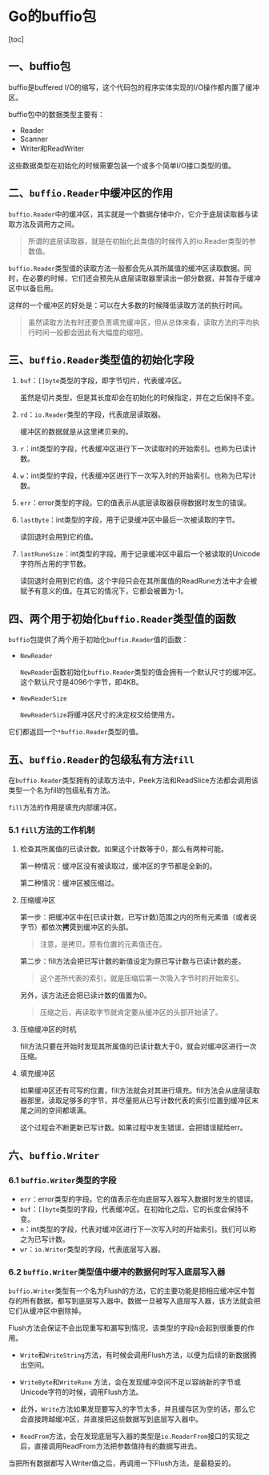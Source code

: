 # Go的buffio包

[toc]

## 一、buffio包

buffio是buffered I/O的缩写，这个代码包的程序实体实现的I/O操作都内置了缓冲区。

buffio包中的数据类型主要有：

- Reader
- Scanner
- Writer和ReadWriter

这些数据类型在初始化的时候需要包装一个或多个简单I/O接口类型的值。

## 二、`buffio.Reader`中缓冲区的作用

`buffio.Reader`中的缓冲区，其实就是一个数据存储中介，它介于底层读取器与读取方法及调用方之间。

> 所谓的底层读取器，就是在初始化此类值的时候传入的io.Reader类型的参数值。

`buffio.Reader`类型值的读取方法一般都会先从其所属值的缓冲区读取数据。同时，在必要的时候，它们还会预先从底层读取器里读出一部分数据，并暂存于缓冲区中以备后用。

这样的一个缓冲区的好处是：可以在大多数的时候降低读取方法的执行时间。

> 虽然读取方法有时还要负责填充缓冲区，但从总体来看，读取方法的平均执行时间一般都会因此有大幅度的缩短。

## 三、`buffio.Reader`类型值的初始化字段

1. `buf`：`[]byte`类型的字段，即字节切片，代表缓冲区。

   虽然是切片类型，但是其长度却会在初始化的时候指定，并在之后保持不变。

2. `rd`：`io.Reader`类型的字段，代表底层读取器。

   缓冲区的数据就是从这里拷贝来的。

3. `r`：int类型的字段，代表缓冲区进行下一次读取时的开始索引。也称为已读计数。

4. `w`：int类型的字段，代表缓冲区进行下一次写入时的开始索引。也称为已写计数。

5. `err`：error类型的字段。它的值表示从底层读取器获得数据时发生的错误。

6. `lastByte`：int类型的字段，用于记录缓冲区中最后一次被读取的字节。

   读回退时会用到它的值。

7. `lastRuneSize`：int类型的字段。用于记录缓冲区中最后一个被读取的Unicode字符所占用的字节数。

   读回退时会用到它的值。这个字段只会在其所属值的ReadRune方法中才会被赋予有意义的值。在其它的情况下，它都会被置为-1。

## 四、两个用于初始化`buffio.Reader`类型值的函数

`buffio`包提供了两个用于初始化`buffio.Reader`值的函数：

- `NewReader`

  `NewReader`函数初始化`buffio.Reader`类型的值会拥有一个默认尺寸的缓冲区。这个默认尺寸是4096个字节，即4KB。

- `NewReaderSize`

  `NewReaderSize`将缓冲区尺寸的决定权交给使用方。

它们都返回一个`*buffio.Reader`类型的值。

## 五、`buffio.Reader`的包级私有方法`fill`

在`buffio.Reader`类型拥有的读取方法中，Peek方法和ReadSlice方法都会调用该类型一个名为fill的包级私有方法。

`fill`方法的作用是填充内部缓冲区。

### 5.1 `fill`方法的工作机制

1. 检查其所属值的已读计数。如果这个计数等于0，那么有两种可能。

   第一种情况：缓冲区没有被读取过，缓冲区的字节都是全新的。

   第二种情况：缓冲区被压缩过。

2. 压缩缓冲区

   第一步：把缓冲区中在[已读计数，已写计数)范围之内的所有元素值（或者说字节）都依次**拷贝**到缓冲区的头部。

   > 注意，是拷贝。原有位置的元素值还在。

   第二步：fill方法会把已写计数的新值设定为原已写计数与已读计数的差。

   > 这个差所代表的索引，就是压缩后第一次吸入字节时的开始索引。

   另外，该方法还会把已读计数的值置为0。

   > 压缩之后，再读取字节就肯定要从缓冲区的头部开始读了。

3. 压缩缓冲区的时机

   fill方法只要在开始时发现其所属值的已读计数大于0，就会对缓冲区进行一次压缩。

4. 填充缓冲区

   如果缓冲区还有可写的位置，fill方法就会对其进行填充。fill方法会从底层读取器那里，读取足够多的字节，并尽量把从已写计数代表的索引位置到缓冲区末尾之间的空间都填满。

   这个过程会不断更新已写计数。如果过程中发生错误，会把错误赋给err。

## 六、`buffio.Writer`

### 6.1 `buffio.Writer`类型的字段

- `err`：error类型的字段。它的值表示在向底层写入器写入数据时发生的错误。
- `buf`：`[]byte`类型的字段，代表缓冲区。在初始化之后，它的长度会保持不变。
- `n`：int类型的字段，代表对缓冲区进行下一次写入时的开始索引。我们可以称之为已写计数。
- `wr`：`io.Writer`类型的字段，代表底层写入器。

### 6.2 `buffio.Writer`类型值中缓冲的数据何时写入底层写入器

`buffio.Writer`类型有一个名为Flush的方法，它的主要功能是把相应缓冲区中暂存的所有数据，都写到底层写入器中。数据一旦被写入底层写入器，该方法就会把它们从缓冲区中删除掉。

Flush方法会保证不会出现重写和漏写到情况，该类型的字段n会起到很重要的作用。

- `Write`和`WriteString`方法，有时候会调用Flush方法，以便为后续的新数据腾出空间。
- `WriteByte`和`WriteRune` 方法，会在发现缓冲空间不足以容纳新的字节或Unicode字符的时候，调用Flush方法。

- 此外，`Write`方法如果发现要写入的字节太多，并且缓存区为空的话，那么它会直接跨越缓冲区，并直接把这些数据写到底层写入器中。

- `ReadFrom`方法，会在发现底层写入器的类型是`io.ReaderFrom`接口的实现之后，直接调用ReadFrom方法把参数值持有的数据写进去。

当把所有数据都写入Writer值之后，再调用一下Flush方法，是最稳妥的。

